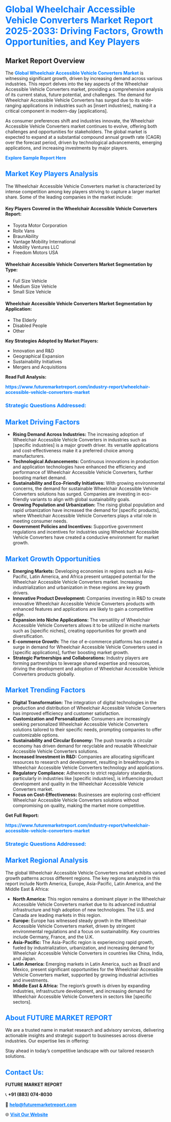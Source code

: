 <h1 style="color: #007BFF;">Global Wheelchair Accessible Vehicle Converters Market Report 2025-2033: Driving Factors, Growth Opportunities, and Key Players</h1>

<section id="overview">
<h2>Market Report Overview</h2>
<p>The <a href="https://www.futuremarketreport.com/industry-report/wheelchair-accessible-vehicle-converters-market" style="color: #007BFF; text-decoration: none;"><strong>Global Wheelchair Accessible Vehicle Converters Market</strong></a> is witnessing significant growth, driven by increasing demand across various industries. This report delves into the key aspects of the Wheelchair Accessible Vehicle Converters market, providing a comprehensive analysis of its current status, future potential, and challenges. The demand for Wheelchair Accessible Vehicle Converters has surged due to its wide-ranging applications in industries such as [insert industries], making it a critical component in modern-day [applications].</p>
<p>As consumer preferences shift and industries innovate, the Wheelchair Accessible Vehicle Converters market continues to evolve, offering both challenges and opportunities for stakeholders. The global market is expected to expand at a substantial compound annual growth rate (CAGR) over the forecast period, driven by technological advancements, emerging applications, and increasing investments by major players.</p>
</section>

<section id="overview">
<p><a href="https://www.futuremarketreport.com/request-sample/reportId=84716" style="color: #007BFF; text-decoration: none;"><strong>Explore Sample Report Here</strong></a></p>
</section>

<section id="key-players">
<h2 style="color: #007BFF;">Market Key Players Analysis</h2>
<p>The Wheelchair Accessible Vehicle Converters market is characterized by intense competition among key players striving to capture a larger market share. Some of the leading companies in the market include:</p>
<h4>Key Players Covered in the Wheelchair Accessible Vehicle Converters Report:</h4>
<ul><li>Toyota Motor Corporation</li><li>Rollx Vans</li><li>BraunAbility</li><li>Vantage Mobility International</li><li>Mobility Ventures LLC</li><li>Freedom Motors USA</li></ul>
<h4>Wheelchair Accessible Vehicle Converters Market Segmentation by Type:</h4>
<ul><li>Full Size Vehicle</li><li>Medium Size Vehicle</li><li>Small Size Vehicle</li></ul>

<h4>Wheelchair Accessible Vehicle Converters Market Segmentation by Application:</h4>
<ul><li>The Elderly</li><li>Disabled People</li><li>Other</li></ul>
<p><strong>Key Strategies Adopted by Market Players:</strong></p>
<ul>
<li>Innovation and R&D</li>
<li>Geographical Expansion</li>
<li>Sustainability Initiatives</li>
<li>Mergers and Acquisitions</li>
</ul>
</section>

<section>
<p><strong>Read Full Analysis: </strong></p><a href="https://www.futuremarketreport.com/industry-report/wheelchair-accessible-vehicle-converters-market" style="color: #007BFF; text-decoration: none;"><strong>https://www.futuremarketreport.com/industry-report/wheelchair-accessible-vehicle-converters-market</strong></a>
<h3 style="color: #007BFF;">Strategic Questions Addressed:</h3>
</section>

<section id="driving-factors">
<h2 style="color: #007BFF;">Market Driving Factors</h2>
<ul>
<li><strong>Rising Demand Across Industries:</strong> The increasing adoption of Wheelchair Accessible Vehicle Converters in industries such as [specific industries] is a major growth driver. Its versatile applications and cost-effectiveness make it a preferred choice among manufacturers.</li>
<li><strong>Technological Advancements:</strong> Continuous innovations in production and application technologies have enhanced the efficiency and performance of Wheelchair Accessible Vehicle Converters, further boosting market demand.</li>
<li><strong>Sustainability and Eco-Friendly Initiatives:</strong> With growing environmental concerns, the demand for sustainable Wheelchair Accessible Vehicle Converters solutions has surged. Companies are investing in eco-friendly variants to align with global sustainability goals.</li>
<li><strong>Growing Population and Urbanization:</strong> The rising global population and rapid urbanization have increased the demand for [specific products], where Wheelchair Accessible Vehicle Converters plays a vital role in meeting consumer needs.</li>
<li><strong>Government Policies and Incentives:</strong> Supportive government regulations and incentives for industries using Wheelchair Accessible Vehicle Converters have created a conducive environment for market growth.</li>
</ul>
</section>

<section id="growth-opportunities">
<h2 style="color: #007BFF;">Market Growth Opportunities</h2>
<ul>
<li><strong>Emerging Markets:</strong> Developing economies in regions such as Asia-Pacific, Latin America, and Africa present untapped potential for the Wheelchair Accessible Vehicle Converters market. Increasing industrialization and urbanization in these regions are key growth drivers.</li>
<li><strong>Innovative Product Development:</strong> Companies investing in R&D to create innovative Wheelchair Accessible Vehicle Converters products with enhanced features and applications are likely to gain a competitive edge.</li>
<li><strong>Expansion into Niche Applications:</strong> The versatility of Wheelchair Accessible Vehicle Converters allows it to be utilized in niche markets such as [specific niches], creating opportunities for growth and diversification.</li>
<li><strong>E-commerce Growth:</strong> The rise of e-commerce platforms has created a surge in demand for Wheelchair Accessible Vehicle Converters used in [specific applications], further boosting market growth.</li>
<li><strong>Strategic Partnerships and Collaborations:</strong> Industry players are forming partnerships to leverage shared expertise and resources, driving the development and adoption of Wheelchair Accessible Vehicle Converters products globally.</li>
</ul>
</section>

<section id="trending-factors">
<h2 style="color: #007BFF;">Market Trending Factors</h2>
<ul>
<li><strong>Digital Transformation:</strong> The integration of digital technologies in the production and distribution of Wheelchair Accessible Vehicle Converters has improved efficiency and customer satisfaction.</li>
<li><strong>Customization and Personalization:</strong> Consumers are increasingly seeking personalized Wheelchair Accessible Vehicle Converters solutions tailored to their specific needs, prompting companies to offer customizable options.</li>
<li><strong>Sustainability and Circular Economy:</strong> The push towards a circular economy has driven demand for recyclable and reusable Wheelchair Accessible Vehicle Converters solutions.</li>
<li><strong>Increased Investment in R&D:</strong> Companies are allocating significant resources to research and development, resulting in breakthroughs in Wheelchair Accessible Vehicle Converters technology and applications.</li>
<li><strong>Regulatory Compliance:</strong> Adherence to strict regulatory standards, particularly in industries like [specific industries], is influencing product development and quality in the Wheelchair Accessible Vehicle Converters market.</li>
<li><strong>Focus on Cost-Effectiveness:</strong> Businesses are exploring cost-efficient Wheelchair Accessible Vehicle Converters solutions without compromising on quality, making the market more competitive.</li>
</ul>
</section>

<section>
<p><strong>Get Full Report: </strong></p><a href="https://www.futuremarketreport.com/industry-report/wheelchair-accessible-vehicle-converters-market" style="color: #007BFF; text-decoration: none;"><strong>https://www.futuremarketreport.com/industry-report/wheelchair-accessible-vehicle-converters-market</strong></a>
<h3 style="color: #007BFF;">Strategic Questions Addressed:</h3>
</section>


<section id="regional-analysis">
<h2 style="color: #007BFF;">Market Regional Analysis</h2>
<p>The global Wheelchair Accessible Vehicle Converters market exhibits varied growth patterns across different regions. The key regions analyzed in this report include North America, Europe, Asia-Pacific, Latin America, and the Middle East & Africa:</p>
<ul>
<li><strong>North America:</strong> This region remains a dominant player in the Wheelchair Accessible Vehicle Converters market due to its advanced industrial infrastructure and high adoption of new technologies. The U.S. and Canada are leading markets in this region.</li>
<li><strong>Europe:</strong> Europe has witnessed steady growth in the Wheelchair Accessible Vehicle Converters market, driven by stringent environmental regulations and a focus on sustainability. Key countries include Germany, France, and the U.K.</li>
<li><strong>Asia-Pacific:</strong> The Asia-Pacific region is experiencing rapid growth, fueled by industrialization, urbanization, and increasing demand for Wheelchair Accessible Vehicle Converters in countries like China, India, and Japan.</li>
<li><strong>Latin America:</strong> Emerging markets in Latin America, such as Brazil and Mexico, present significant opportunities for the Wheelchair Accessible Vehicle Converters market, supported by growing industrial activities and investments.</li>
<li><strong>Middle East & Africa:</strong> The region’s growth is driven by expanding industries, infrastructure development, and increasing demand for Wheelchair Accessible Vehicle Converters in sectors like [specific sectors].</li>
</ul>
</section>

<footer>
<h2 style="color: #007BFF;">About FUTURE MARKET REPORT</h2>
<p>We are a trusted name in market research and advisory services, delivering actionable insights and strategic support to businesses across diverse industries. Our expertise lies in offering:</p>

<p>Stay ahead in today’s competitive landscape with our tailored research solutions.</p>

<h2 style="color: #007BFF;">Contact Us:</h2>
<p><strong>FUTURE MARKET REPORT</strong></p>
<p>📞 <strong>+91 (883) 074-8030</strong></p>
<p>📧 <strong><a href="mailto:help@futuremarketreport.com" style="color: #007BFF;">help@futuremarketreport.com</a></strong></p>
<p>🌐 <strong><a href="https://www.futuremarketreport.com/" style="color: #007BFF;">Visit Our Website</a></strong></p>
</footer>